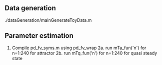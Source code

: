 ## Data generation
./dataGeneration/mainGenerateToyData.m

## Parameter estimation
1. Compile pd_fv_syms.m using pd_fv_wrap
2a. run mTa_fun('n') for n=1:240 for attractor
2b. run mTq_fun('n') for n=1:240 for quasi steady state

